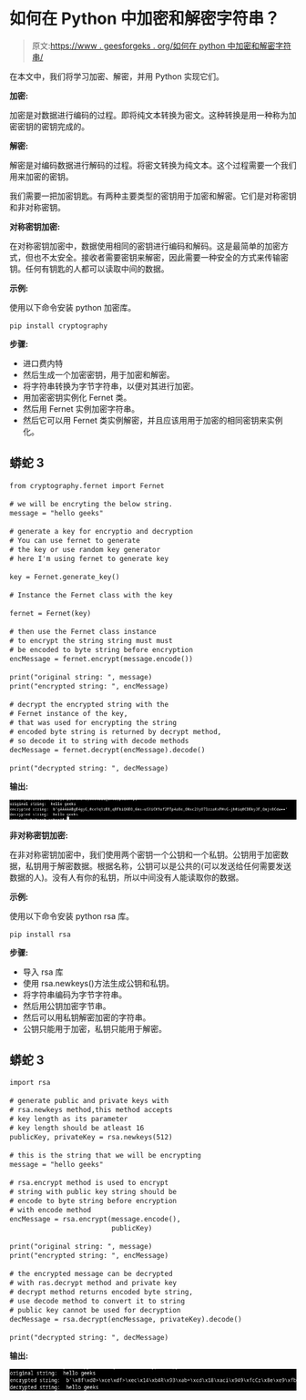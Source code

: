 # 如何在 Python 中加密和解密字符串？

> 原文:[https://www . geesforgeks . org/如何在 python 中加密和解密字符串/](https://www.geeksforgeeks.org/how-to-encrypt-and-decrypt-strings-in-python/)

在本文中，我们将学习加密、解密，并用 Python 实现它们。

**加密:**

加密是对数据进行编码的过程。即将纯文本转换为密文。这种转换是用一种称为加密密钥的密钥完成的。

**解密:**

解密是对编码数据进行解码的过程。将密文转换为纯文本。这个过程需要一个我们用来加密的密钥。

我们需要一把加密钥匙。有两种主要类型的密钥用于加密和解密。它们是对称密钥和非对称密钥。

**对称密钥加密:**

在对称密钥加密中，数据使用相同的密钥进行编码和解码。这是最简单的加密方式，但也不太安全。接收者需要密钥来解密，因此需要一种安全的方式来传输密钥。任何有钥匙的人都可以读取中间的数据。

**示例:**

使用以下命令安装 python 加密库。

```
pip install cryptography
```

**步骤:**

*   进口费内特
*   然后生成一个加密密钥，用于加密和解密。
*   将字符串转换为字节字符串，以便对其进行加密。
*   用加密密钥实例化 Fernet 类。
*   然后用 Fernet 实例加密字符串。
*   然后它可以用 Fernet 类实例解密，并且应该用用于加密的相同密钥来实例化。

## 蟒蛇 3

```
from cryptography.fernet import Fernet

# we will be encryting the below string.
message = "hello geeks"

# generate a key for encryptio and decryption
# You can use fernet to generate
# the key or use random key generator
# here I'm using fernet to generate key

key = Fernet.generate_key()

# Instance the Fernet class with the key

fernet = Fernet(key)

# then use the Fernet class instance
# to encrypt the string string must must
# be encoded to byte string before encryption
encMessage = fernet.encrypt(message.encode())

print("original string: ", message)
print("encrypted string: ", encMessage)

# decrypt the encrypted string with the
# Fernet instance of the key,
# that was used for encrypting the string
# encoded byte string is returned by decrypt method,
# so decode it to string with decode methods
decMessage = fernet.decrypt(encMessage).decode()

print("decrypted string: ", decMessage)
```

**输出:**

![](img/a57e1d24e217ba19cb7982c29a91435b.png)

**非对称密钥加密:**

在非对称密钥加密中，我们使用两个密钥一个公钥和一个私钥。公钥用于加密数据，私钥用于解密数据。根据名称，公钥可以是公共的(可以发送给任何需要发送数据的人)。没有人有你的私钥，所以中间没有人能读取你的数据。

**示例:**

使用以下命令安装 python rsa 库。

```
pip install rsa
```

**步骤:**

*   导入 rsa 库
*   使用 rsa.newkeys()方法生成公钥和私钥。
*   将字符串编码为字节字符串。
*   然后用公钥加密字节串。
*   然后可以用私钥解密加密的字符串。
*   公钥只能用于加密，私钥只能用于解密。

## 蟒蛇 3

```
import rsa

# generate public and private keys with
# rsa.newkeys method,this method accepts
# key length as its parameter
# key length should be atleast 16
publicKey, privateKey = rsa.newkeys(512)

# this is the string that we will be encrypting
message = "hello geeks"

# rsa.encrypt method is used to encrypt
# string with public key string should be
# encode to byte string before encryption
# with encode method
encMessage = rsa.encrypt(message.encode(),
                         publicKey)

print("original string: ", message)
print("encrypted string: ", encMessage)

# the encrypted message can be decrypted
# with ras.decrypt method and private key
# decrypt method returns encoded byte string,
# use decode method to convert it to string
# public key cannot be used for decryption
decMessage = rsa.decrypt(encMessage, privateKey).decode()

print("decrypted string: ", decMessage)
```

**输出:**

![](img/2d9f189e2f2f9fcbd9e269e691a44c67.png)